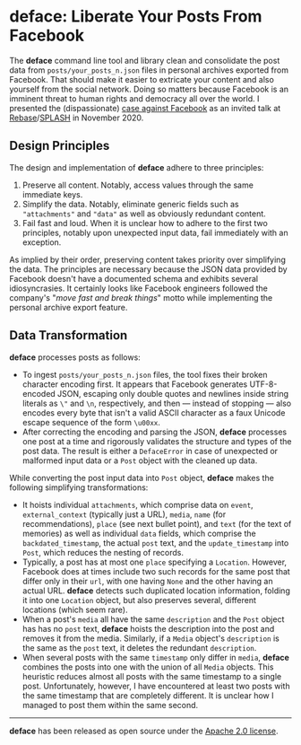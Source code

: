 # deface: Liberate Your Posts From Facebook

The **deface** command line tool and library clean and consolidate the post data
from `posts/your_posts_n.json` files in personal archives exported from
Facebook. That should make it easier to extricate your content and also yourself
from the social network. Doing so matters because Facebook is an imminent threat
to human rights and democracy all over the world. I presented the
(dispassionate) [case against Facebook](https://youtu.be/iYJQSfQGDEE) as an
invited talk at
[Rebase](http://rebase-conf.org/2020/#technology-today-a-paucity-of-integrity-and-imagination)/[SPLASH](https://2020.splashcon.org)
in November 2020.


## Design Principles

The design and implementation of **deface** adhere to three principles:

 1. Preserve all content. Notably, access values through the same immediate
    keys.
 2. Simplify the data. Notably, eliminate generic fields such as `"attachments"`
    and `"data"` as well as obviously redundant content.
 3. Fail fast and loud. When it is unclear how to adhere to the first two
    principles, notably upon unexpected input data, fail immediately with an
    exception.

As implied by their order, preserving content takes priority over simplifying
the data. The principles are necessary because the JSON data provided by
Facebook doesn't have a documented schema and exhibits several idiosyncrasies.
It certainly looks like Facebook engineers followed the company's "*move fast
and break things*" motto while implementing the personal archive export feature.

## Data Transformation

**deface** processes posts as follows:

  * To ingest `posts/your_posts_n.json` files, the tool fixes their broken
    character encoding first. It appears that Facebook generates UTF-8-encoded
    JSON, escaping only double quotes and newlines inside string literals as
    `\"` and `\n`, respectively, and then — instead of stopping — also encodes
    every byte that isn't a valid ASCII character as a faux Unicode escape
    sequence of the form `\u00xx`.
  * After correcting the encoding and parsing the JSON, **deface** processes one
    post at a time and rigorously validates the structure and types of the post
    data. The result is either a `DefaceError` in case of unexpected or
    malformed input data or a `Post` object with the cleaned up data.

While converting the post input data into `Post` object, **deface** makes the
following simplifying transformations:

  * It hoists individual `attachments`, which comprise data on `event`,
    `external_context` (typically just a URL), `media`, `name` (for
    recommendations), `place` (see next bullet point), and `text` (for the text
    of memories) as well as individual `data` fields, which comprise the
    `backdated_timestamp`, the actual `post` text, and the `update_timestamp`
    into `Post`, which reduces the nesting of records.
  * Typically, a post has at most one `place` specifying a `Location`. However,
    Facebook does at times include two such records for the same post that
    differ only in their `url`, with one having `None` and the other having an
    actual URL. **deface** detects such duplicated location information, folding
    it into one `Location` object, but also preserves several, different
    locations (which seem rare).
  * When a post's `media` all have the same `description` and the `Post` object
    has has no `post` text, **deface** hoists the description into the post and
    removes it from the media. Similarly, if a `Media` object's `description` is
    the same as the `post` text, it deletes the redundant `description`.
  * When several posts with the same `timestamp` only differ in `media`,
    **deface** combines the posts into one with the union of all `Media`
    objects. This heuristic reduces almost all posts with the same timestamp to
    a single post. Unfortunately, however, I have encountered at least two posts
    with the same timestamp that are completely different. It is unclear how I
    managed to post them within the same second.

---

**deface** has been released as open source under the [Apache 2.0
license](LICENSE).
